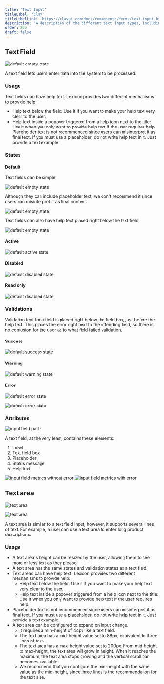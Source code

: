 ```yaml
---
title: 'Text Input'
titleLabel: 'Clay'
titleLabelLink: 'https://clayui.com/docs/components/forms/text-input.html'
description: 'A description of the different text input types, including usage and validation states.'
order: 265
draft: false
---
```


## Text Field

![default empty state](/images/lexicon/Input.jpg)
<br/>

A text field lets users enter data into the system to be processed.

### Usage

Text fields can have help text. Lexicon provides two different mechanisms to provide help:

-   Help text below the field: Use it if you want to make your help text very clear to the user.
-   Help text inside a popover triggered from a help icon next to the title: Use it when you only want to provide help text if the user requires help. Placeholder text is not recommended since users can misinterpret it as final text. If you must use a placeholder, do not write help text in it. Just provide a text example.

### States

#### Default

Text fields can be simple:

![default empty state](/images/lexicon/Input.jpg)

Although they can include placeholder text, we don't recommend it since users can misinterpret it as final content.

![default empty state](/images/lexicon/InputPlaceholder.jpg)

Text fields can also have help text placed right below the text field.

![default empty state](/images/lexicon/InputHelpText.jpg)

#### Active

![default active state](/images/lexicon/InputSimpleFocus.jpg)

#### Disabled

![default disabled state](/images/lexicon/InputDisabled.jpg)

#### Read only

![default disabled state](/images/lexicon/InputReadOnly.jpg)

### Validations

Validation text for a field is placed right below the field box, just before the help text. This places the error right next to the offending field, so there is no confusion for the user as to what field failed validation.

#### Success

![default success state](/images/lexicon/InputSuccess.jpg)

#### Warning

![default warning state](/images/lexicon/InputWarning.jpg)

#### Error

![default error state](/images/lexicon/InputError.jpg)

![default error state](/images/lexicon/InputHelpTextError.jpg)

### Attributes

![input field parts](/images/lexicon/InputParts.jpg)

A text field, at the very least, contains these elements:

1. Label
2. Text field box
3. Placeholder
4. Status message
5. Help text

![input field metrics without error](/images/lexicon/InputMetrics.jpg)
![input field metrics with error](/images/lexicon/InputErrorMetrics.jpg)

## Text area

![text area](/images/lexicon/InputTextArea.jpg)

![text area](/images/lexicon/InputTextAreaHelpText.jpg)
<br/>

A text area is similar to a text field input, however, it supports several lines of text. For example, a user can use a text area to enter long product descriptions.

### Usage

-   A text area's height can be resized by the user, allowing them to see more or less text as they please.
-   A text area has the same states and validation states as a text field.
-   Text areas can have help text. Lexicon provides two different mechanisms to provide help:
    -   Help text below the field: Use it if you want to make your help text very clear to the user.
    -   Help text inside a popover triggered from a help icon next to the title: Use it when you only want to provide help text if the user requires help.
-   Placeholder text is not recommended since users can misinterpret it as final text. If you must use a placeholder, do not write help text in it. Just provide a text example.
-   A text area can be configured to expand on input change.
    -   It requires a min-height of 44px like a text field.
    -   The text area has a mid-height value set to 88px, equivalent to three lines of text.
    -   The text area has a max-height value set to 200px. From mid-height to max-height, the text area will grow in height. When it reaches the maximum, the text area stops growing and the vertical scroll bar becomes available.
    -   We recommend that you configure the min-height with the same value as the mid-height, since three lines is the recommendation for the text size.
